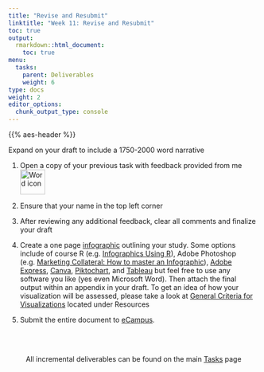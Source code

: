 ```yaml
---
title: "Revise and Resubmit"
linktitle: "Week 11: Revise and Resubmit"
toc: true
output:
  rmarkdown::html_document:
    toc: true
menu:
  tasks:
    parent: Deliverables
    weight: 6
type: docs
weight: 2
editor_options: 
  chunk_output_type: console
---
```


{{% aes-header %}}

<style>
ul {
    margin-left: 1.5em
}
</style>

Expand on your draft to include a 1750-2000 word narrative

1.  Open a copy of your previous task with feedback provided from me <img src="/logos/word-ico.png" alt="Word icon" width="50">

2.  Ensure that your name in the top left corner

3.  After reviewing any additional feedback, clear all comments and finalize your draft

4.  Create a one page [infographic](https://guides.library.unlv.edu/infographics/design) outlining your study. Some options include of course R (e.g. [Infographics Using R](https://rpubs.com/chidungkt/702513)), Adobe Photoshop (e.g. [Marketing Collateral: How to master an Infographic](https://www.adobe.com/vn_en/creativecloud/design/discover/make-infographic-in-photoshop.html)), [Adobe Express](https://www.adobe.com/express/create/infographic), [Canva](https://www.canva.com/education/), [Piktochart](https://piktochart.com), and [Tableau](https://www.tableau.com/academic/students) but feel free to use any software you like (yes even Microsoft Word). Then attach the final output within an appendix in your draft. To get an idea of how your visualization will be assessed, please take a look at [General Criteria for Visualizations](/resources/look/) located under Resources

5.  Submit the entire document to <a target="_blank" href="https://ecampus.wvu.edu/">eCampus</a>.<br><br>

<br />

<center>
<p id="rounded_corners">
All incremental deliverables can be found on the main <a href="/tasks/#deliverables">Tasks</a> page
<p>
</center>
